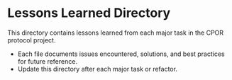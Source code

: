 # Lessons Learned Directory

This directory contains lessons learned from each major task in the CPOR protocol project.

- Each file documents issues encountered, solutions, and best practices for future reference.
- Update this directory after each major task or refactor.
